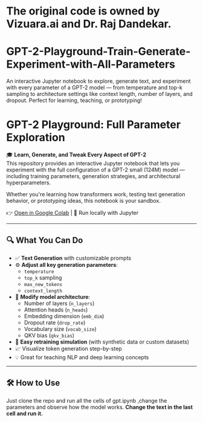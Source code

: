 # The original code is owned by Vizuara.ai and Dr. Raj Dandekar.
# GPT-2-Playground-Train-Generate-Experiment-with-All-Parameters
An interactive Jupyter notebook to explore, generate text, and experiment with every parameter of a GPT-2 model — from temperature and top-k sampling to architecture settings like context length, number of layers, and dropout. Perfect for learning, teaching, or prototyping!
# GPT-2 Playground: Full Parameter Exploration

🎓 **Learn, Generate, and Tweak Every Aspect of GPT-2**  
This repository provides an interactive Jupyter notebook that lets you experiment with the full configuration of a GPT-2 small (124M) model — including training parameters, generation strategies, and architectural hyperparameters.

Whether you're learning how transformers work, testing text generation behavior, or prototyping ideas, this notebook is your sandbox.

👉 [Open in Google Colab](https://colab.research.google.com/github/yourusername/gpt2-playground/blob/main/gpt2_playground.ipynb) | 🚀 Run locally with Jupyter

---

## 🔍 What You Can Do

- ✅ **Text Generation** with customizable prompts
- ⚙️ **Adjust all key generation parameters**:
  - `temperature`
  - `top_k` sampling
  - `max_new_tokens`
  - `context_length`
- 🧱 **Modify model architecture**:
  - Number of layers (`n_layers`)
  - Attention heads (`n_heads`)
  - Embedding dimension (`emb_dim`)
  - Dropout rate (`drop_rate`)
  - Vocabulary size (`vocab_size`)
  - QKV bias (`qkv_bias`)
- 🔁 **Easy retraining simulation** (with synthetic data or custom datasets)
- 📈 Visualize token generation step-by-step
- 💡 Great for teaching NLP and deep learning concepts

---

## 🛠️ How to Use

Just clone the repo and run all the cells of gpt.ipynb ,change the parameters and observe how the model works.
**Change the text in the last cell and run it.**

   
